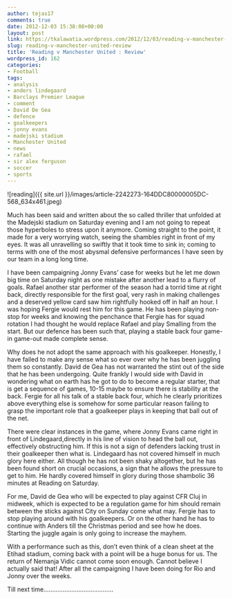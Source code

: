 ```yaml
---
author: tejas17
comments: true
date: 2012-12-03 15:38:08+00:00
layout: post
link: https://tkalawatia.wordpress.com/2012/12/03/reading-v-manchester-united-review/
slug: reading-v-manchester-united-review
title: 'Reading v Manchester United : Review'
wordpress_id: 162
categories:
- Football
tags:
- analysis
- anders lindegaard
- Barclays Premier League
- comment
- David De Gea
- defence
- goalkeepers
- jonny evans
- madejski stadium
- Manchester United
- news
- rafael
- sir alex ferguson
- soccer
- sports
---
```


![reading]({{ site.url }}/images/article-2242273-164DDC80000005DC-568_634x461.jpeg)

Much has been said and written about the so called thriller that unfolded at the Madejski stadium on Saturday evening and I am not going to repeat those hyperboles to stress upon it anymore. Coming straight to the point, it made for a very worrying watch, seeing the shambles right in front of my eyes. It was all unravelling so swiftly that it took time to sink in; coming to terms with one of the most abysmal defensive performances I have seen by our team in a long long time.

I have been campaigning Jonny Evans’ case for weeks but he let me down big time on Saturday night as one mistake after another lead to a flurry of goals. Rafael another star performer of the season had a torrid time at right back, directly responsible for the first goal, very rash in making challenges and a deserved yellow card saw him rightfully hooked off in half an hour. I was hoping Fergie would rest him for this game. He has been playing non-stop for weeks and knowing the penchance that Fergie has for squad rotation I had thought he would replace Rafael and play Smalling from the start. But our defence has been such that, playing a stable back four game-in game-out made complete sense.

Why does he not adopt the same approach with his goalkeeper. Honestly, I have failed to make any sense what so ever over why he has been juggling them so constantly. David de Gea has not warranted the stint out of the side that he has been undergoing. Quite frankly I would side with David in wondering what on earth has he got to do to become a regular starter, that is get a sequence of games, 10-15 maybe to ensure there is stability at the back. Fergie for all his talk of a stable back four, which he clearly prioritizes above everything else is somehow for some particular reason failing to grasp the important role that a goalkeeper plays in keeping that ball out of the net.

There were clear instances in the game, where Jonny Evans came right in front of Lindegaard,directly in his line of vision to head the ball out, effectively obstructing him. If this is not a sign of defenders lacking trust in their goalkeeper then what is. Lindegaard has not covered himself in much glory here either. All though he has not been shaky altogether, but he has been found short on crucial occasions, a sign that he allows the pressure to get to him. He hardly covered himself in glory during those shambolic 36 minutes at Reading on Saturday.

For me, David de Gea who will be expected to play against CFR Cluj in midweek, which is expected to be a regulation game for him should remain between the sticks against City on Sunday come what may. Fergie has to stop playing around with his goalkeepers. Or on the other hand he has to continue with Anders till the Christmas period and see how he does. Starting the juggle again is only going to increase the mayhem.

With a performance such as this, don’t even think of a clean sheet at the Etihad stadium, coming back with a point will be a huge bonus for us. The return of Nemanja Vidic cannot come soon enough. Cannot believe I actually said that! After all the campaigning I have been doing for Rio and Jonny over the weeks.

Till next time………………………………….
